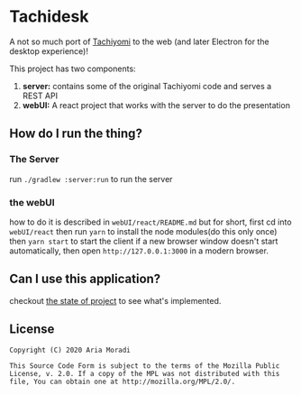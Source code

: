 # Tachidesk
A not so much port of [Tachiyomi](https://tachiyomi.org/) to the web (and later Electron for the desktop experience)!

This project has two components: 
1. **server:** contains some of the original Tachiyomi code and serves a REST API
2. **webUI:** A react project that works with the server to do the presentation

## How do I run the thing?
### The Server
 run `./gradlew :server:run` to run the server
### the webUI
how to do it is described in `webUI/react/README.md` but for short,
 first cd into `webUI/react` then run `yarn` to install the node modules(do this only once)
 then `yarn start` to start the client if a new browser window doesn't start automatically,
 then open `http://127.0.0.1:3000` in a modern browser.

## Can I use this application?
checkout [the state of project](https://github.com/AriaMoradi/Tachidesk) to see what's implemented.

## License

    Copyright (C) 2020 Aria Moradi

    This Source Code Form is subject to the terms of the Mozilla Public
    License, v. 2.0. If a copy of the MPL was not distributed with this
    file, You can obtain one at http://mozilla.org/MPL/2.0/.